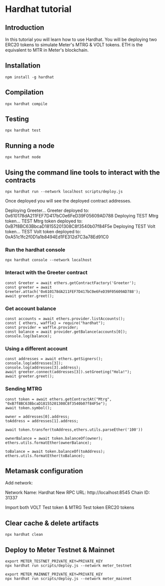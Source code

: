 # Hardhat tutorial

## Introduction
In this tutorial you will learn how to use Hardhat. You will be deploying two ERC20 tokens to simulate Meter's MTRG & VOLT tokens. ETH is the equivalent to MTR in Meter's blockchain.

## Installation
```shell
npm install -g hardhat
```

## Compilation
```shell
npx hardhat compile
```

## Testing
```shell
npx hardhat test
```

## Running a node
```shell
npx hardhat node
```

## Using the command line tools to interact with the contracts

```shell
npx hardhat run --network localhost scripts/deploy.js
```

Once deployed you will see the deployed contract addresses.

Deploying Greeter...
Greeter deployed to: 0x610178dA211FEF7D417bC0e6FeD39F05609AD788
Deploying TEST Mtrg token...
TEST Mtrg token deployed to: 0xB7f8BC63BbcaD18155201308C8f3540b07f84F5e
Deploying TEST Volt token...
TEST Volt token deployed to: 0xA51c1fc2f0D1a1b8494Ed1FE312d7C3a78Ed91C0

### Run the hardhat console
```shell
npx hardhat console --network localhost
```

### Interact with the Greeter contract
```shell
const Greeter = await ethers.getContractFactory('Greeter');
const greeter = await Greeter.attach('0x610178dA211FEF7D417bC0e6FeD39F05609AD788');
await greeter.greet();
```

### Get account balance
```shell
const accounts = await ethers.provider.listAccounts();
const { ethers, waffle} = require("hardhat");
const provider = waffle.provider;
const balance = await provider.getBalance(accounts[0]);
console.log(balance);
```

### Using a different account
```shell
const addresses = await ethers.getSigners();
console.log(addresses[3]);
console.log(addresses[3].address);
await greeter.connect(addresses[3]).setGreeting("Hola!");
await greeter.greet();
```

### Sending MTRG
```shell
const token = await ethers.getContractAt("Mtrg", "0xB7f8BC63BbcaD18155201308C8f3540b07f84F5e");
await token.symbol();

owner = addresses[0].address;
toAddress = addresses[1].address;

await token.transfer(toAddress,ethers.utils.parseEther('100'))

ownerBalance = await token.balanceOf(owner);
ethers.utils.formatEther(ownerBalance);

toBalance = await token.balanceOf(toAddress);
ethers.utils.formatEther(toBalance);
```

## Metamask configuration
Add network:

  Network Name: Hardhat
  New RPC URL: http://localhost:8545
  Chain ID: 31337

Import both VOLT Test token & MTRG Test token ERC20 tokens

## Clear cache & delete artifacts 
```shell
npx hardhat clean
```

## Deploy to Meter Testnet & Mainnet
```shell
export METER_TESTNET_PRIVATE_KEY=PRIVATE_KEY
npx hardhat run scripts/deploy.js --network meter_testnet
```

```shell
export METER_MAINNET_PRIVATE_KEY=PRIVATE_KEY
npx hardhat run scripts/deploy.js --network meter_mainnet